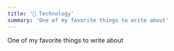 ```yaml
---
title: '📱 Technology'
summary: 'One of my favorite things to write about'
---
```

One of my favorite things to write about
